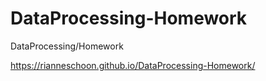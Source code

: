 # DataProcessing-Homework
DataProcessing/Homework

https://rianneschoon.github.io/DataProcessing-Homework/
